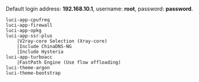Default login address: **192.168.10.1**, username: **root**, password: **password**.

```
luci-app-cpufreq
luci-app-firewall
luci-app-opkg
luci-app-ssr-plus
    |V2ray-core Selection (Xray-core)
    |Include ChinaDNS-NG
    |Include Hysteria
luci-app-turboacc
    |FastPath Engine (Use flow offloading)
luci-theme-argon
luci-theme-bootstrap
```
